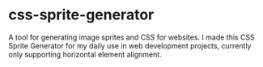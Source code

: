 # css-sprite-generator
A tool for generating image sprites and CSS for websites. I made this CSS Sprite Generator for my daily use in web development projects, currently only supporting horizontal element alignment.
